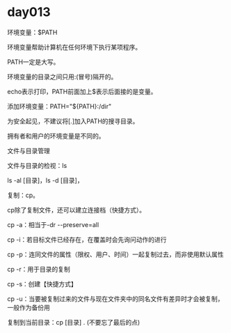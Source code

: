 # day013

环境变量：$PATH

环境变量帮助计算机在任何环境下执行某项程序。

PATH一定是大写。

环境变量的目录之间只用:(冒号)隔开的。

echo表示打印，PATH前面加上$表示后面接的是变量。



添加环境变量：PATH="${PATH}:/dir"



为安全起见，不建议将[.]加入PATH的搜寻目录。



拥有者和用户的环境变量是不同的。





文件与目录管理



文件与目录的检视：ls

ls -al [目录]，ls -d [目录]，

复制：cp。

cp除了复制文件，还可以建立连接档（快捷方式）。

cp -a：相当于-dr --preserve=all

cp -i：若目标文件已经存在，在覆盖时会先询问动作的进行

cp -p：连同文件的属性（限权、用户、时间）一起复制过去，而非使用默认属性

cp -r：用于目录的复制

cp -s：创建【快捷方式】

cp -u：当要被复制过来的文件与现在文件夹中的同名文件有差异时才会被复制，一般作为备份用  



复制到当前目录：cp [目录] . (不要忘了最后的点)



